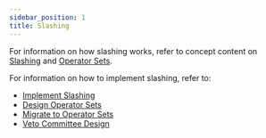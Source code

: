 ```yaml
---
sidebar_position: 1
title: Slashing
---
```


For information on how slashing works, refer to concept content on [Slashing](../../../eigenlayer/concepts/slashing/slashing-concept.md) and
[Operator Sets](../../../eigenlayer/concepts/operator-sets/operator-sets-concept).

For information on how to implement slashing, refer to: 
* [Implement Slashing](../../HowTo/build/slashing/implement-slashing)
* [Design Operator Sets](../../HowTo/build/slashing/design-operator-set.md)
* [Migrate to Operator Sets](../../HowTo/build/slashing/migrate-to-operatorsets.md)
* [Veto Committee Design](../../HowTo/build/slashing/slashing-veto-committee-design.md)